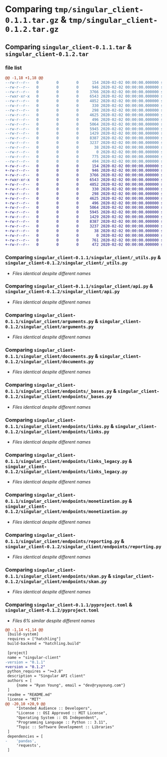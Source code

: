 # Comparing `tmp/singular_client-0.1.1.tar.gz` & `tmp/singular_client-0.1.2.tar.gz`

## Comparing `singular_client-0.1.1.tar` & `singular_client-0.1.2.tar`

### file list

```diff
@@ -1,18 +1,18 @@
--rw-r--r--   0        0        0      154 2020-02-02 00:00:00.000000 singular_client-0.1.1/singular_client/__init__.py
--rw-r--r--   0        0        0      946 2020-02-02 00:00:00.000000 singular_client-0.1.1/singular_client/_utils.py
--rw-r--r--   0        0        0     3766 2020-02-02 00:00:00.000000 singular_client-0.1.1/singular_client/api.py
--rwxr-xr-x   0        0        0     6543 2020-02-02 00:00:00.000000 singular_client-0.1.1/singular_client/arguments.py
--rw-r--r--   0        0        0     4852 2020-02-02 00:00:00.000000 singular_client-0.1.1/singular_client/documents.py
--rw-r--r--   0        0        0      330 2020-02-02 00:00:00.000000 singular_client-0.1.1/singular_client/processing.py
--rw-r--r--   0        0        0      298 2020-02-02 00:00:00.000000 singular_client-0.1.1/singular_client/endpoints/__init__.py
--rw-r--r--   0        0        0     4625 2020-02-02 00:00:00.000000 singular_client-0.1.1/singular_client/endpoints/_bases.py
--rw-r--r--   0        0        0      496 2020-02-02 00:00:00.000000 singular_client-0.1.1/singular_client/endpoints/governance.py
--rw-r--r--   0        0        0     5064 2020-02-02 00:00:00.000000 singular_client-0.1.1/singular_client/endpoints/links.py
--rw-r--r--   0        0        0     5945 2020-02-02 00:00:00.000000 singular_client-0.1.1/singular_client/endpoints/links_legacy.py
--rw-r--r--   0        0        0     1429 2020-02-02 00:00:00.000000 singular_client-0.1.1/singular_client/endpoints/monetization.py
--rw-r--r--   0        0        0     8387 2020-02-02 00:00:00.000000 singular_client-0.1.1/singular_client/endpoints/reporting.py
--rw-r--r--   0        0        0     3237 2020-02-02 00:00:00.000000 singular_client-0.1.1/singular_client/endpoints/skan.py
--rw-r--r--   0        0        0       38 2020-02-02 00:00:00.000000 singular_client-0.1.1/.gitignore
--rw-r--r--   0        0        0        0 2020-02-02 00:00:00.000000 singular_client-0.1.1/README.md
--rw-r--r--   0        0        0      775 2020-02-02 00:00:00.000000 singular_client-0.1.1/pyproject.toml
--rw-r--r--   0        0        0      494 2020-02-02 00:00:00.000000 singular_client-0.1.1/PKG-INFO
+-rw-r--r--   0        0        0      154 2020-02-02 00:00:00.000000 singular_client-0.1.2/singular_client/__init__.py
+-rw-r--r--   0        0        0      946 2020-02-02 00:00:00.000000 singular_client-0.1.2/singular_client/_utils.py
+-rw-r--r--   0        0        0     3766 2020-02-02 00:00:00.000000 singular_client-0.1.2/singular_client/api.py
+-rwxr-xr-x   0        0        0     6543 2020-02-02 00:00:00.000000 singular_client-0.1.2/singular_client/arguments.py
+-rw-r--r--   0        0        0     4852 2020-02-02 00:00:00.000000 singular_client-0.1.2/singular_client/documents.py
+-rw-r--r--   0        0        0      330 2020-02-02 00:00:00.000000 singular_client-0.1.2/singular_client/processing.py
+-rw-r--r--   0        0        0      298 2020-02-02 00:00:00.000000 singular_client-0.1.2/singular_client/endpoints/__init__.py
+-rw-r--r--   0        0        0     4625 2020-02-02 00:00:00.000000 singular_client-0.1.2/singular_client/endpoints/_bases.py
+-rw-r--r--   0        0        0      496 2020-02-02 00:00:00.000000 singular_client-0.1.2/singular_client/endpoints/governance.py
+-rw-r--r--   0        0        0     5064 2020-02-02 00:00:00.000000 singular_client-0.1.2/singular_client/endpoints/links.py
+-rw-r--r--   0        0        0     5945 2020-02-02 00:00:00.000000 singular_client-0.1.2/singular_client/endpoints/links_legacy.py
+-rw-r--r--   0        0        0     1429 2020-02-02 00:00:00.000000 singular_client-0.1.2/singular_client/endpoints/monetization.py
+-rw-r--r--   0        0        0     8387 2020-02-02 00:00:00.000000 singular_client-0.1.2/singular_client/endpoints/reporting.py
+-rw-r--r--   0        0        0     3237 2020-02-02 00:00:00.000000 singular_client-0.1.2/singular_client/endpoints/skan.py
+-rw-r--r--   0        0        0       38 2020-02-02 00:00:00.000000 singular_client-0.1.2/.gitignore
+-rw-r--r--   0        0        0        0 2020-02-02 00:00:00.000000 singular_client-0.1.2/README.md
+-rw-r--r--   0        0        0      761 2020-02-02 00:00:00.000000 singular_client-0.1.2/pyproject.toml
+-rw-r--r--   0        0        0      472 2020-02-02 00:00:00.000000 singular_client-0.1.2/PKG-INFO
```

### Comparing `singular_client-0.1.1/singular_client/_utils.py` & `singular_client-0.1.2/singular_client/_utils.py`

 * *Files identical despite different names*

### Comparing `singular_client-0.1.1/singular_client/api.py` & `singular_client-0.1.2/singular_client/api.py`

 * *Files identical despite different names*

### Comparing `singular_client-0.1.1/singular_client/arguments.py` & `singular_client-0.1.2/singular_client/arguments.py`

 * *Files identical despite different names*

### Comparing `singular_client-0.1.1/singular_client/documents.py` & `singular_client-0.1.2/singular_client/documents.py`

 * *Files identical despite different names*

### Comparing `singular_client-0.1.1/singular_client/endpoints/_bases.py` & `singular_client-0.1.2/singular_client/endpoints/_bases.py`

 * *Files identical despite different names*

### Comparing `singular_client-0.1.1/singular_client/endpoints/links.py` & `singular_client-0.1.2/singular_client/endpoints/links.py`

 * *Files identical despite different names*

### Comparing `singular_client-0.1.1/singular_client/endpoints/links_legacy.py` & `singular_client-0.1.2/singular_client/endpoints/links_legacy.py`

 * *Files identical despite different names*

### Comparing `singular_client-0.1.1/singular_client/endpoints/monetization.py` & `singular_client-0.1.2/singular_client/endpoints/monetization.py`

 * *Files identical despite different names*

### Comparing `singular_client-0.1.1/singular_client/endpoints/reporting.py` & `singular_client-0.1.2/singular_client/endpoints/reporting.py`

 * *Files identical despite different names*

### Comparing `singular_client-0.1.1/singular_client/endpoints/skan.py` & `singular_client-0.1.2/singular_client/endpoints/skan.py`

 * *Files identical despite different names*

### Comparing `singular_client-0.1.1/pyproject.toml` & `singular_client-0.1.2/pyproject.toml`

 * *Files 6% similar despite different names*

```diff
@@ -1,14 +1,14 @@
 [build-system]
 requires = ["hatchling"]
 build-backend = "hatchling.build"
 
 [project]
 name = "singular-client"
-version = "0.1.1"
+version = "0.1.2"
 python_requires = ">=3.8"
 description = "Singular API client"
 authors = [
     {name = "Ryan Young", email = "dev@ryayoung.com"}
 ]
 readme = "README.md"
 license = "MIT"
@@ -20,10 +20,9 @@
     "Intended Audience :: Developers",
     "License :: OSI Approved :: MIT License",
     "Operating System :: OS Independent",
     "Programming Language :: Python :: 3.11",
     "Topic :: Software Development :: Libraries"
 ]
 dependencies = [
-    'pandas',
     'requests',
 ]
```


